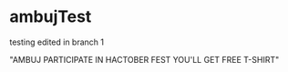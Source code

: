 # ambujTest

testing
edited in branch 1


"AMBUJ PARTICIPATE IN HACTOBER FEST YOU'LL GET FREE T-SHIRT"
